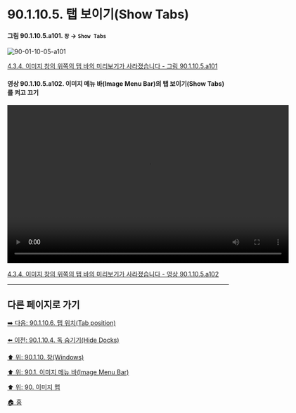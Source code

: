 # 90.1.10.5. 탭 보이기(Show Tabs)

<a id="90-01-10-05-a101"></a>

#### 그림 90.1.10.5.a101. `창` → `Show Tabs`
![90-01-10-05-a101](https://github.com/wonder13662/gimp/assets/15767104/a143c671-190a-4982-9f45-3c87a171e616)

[4.3.4. 이미지 창의 위쪽의 탭 바의 미리보기가 사라졌습니다 - 그림 90.1.10.5.a101](./04-03-04-the-area-showing-the-opened-images-at-the-top-is-missing.md#90-01-10-05-a101)

<a id="90-01-10-05-a102"></a>

#### 영상 90.1.10.5.a102. 이미지 메뉴 바(Image Menu Bar)의 탭 보이기(Show Tabs)를 켜고 끄기
<video controls="controls" width="640" height="360" environment="MacOS:Sonoma 14.2.1 GIMP 2.10.36" src="https://github.com/wonder13662/gimp/assets/15767104/b56f399f-7a32-40d8-92cc-76cdcd0336ee"></video>

[4.3.4. 이미지 창의 위쪽의 탭 바의 미리보기가 사라졌습니다 - 영상 90.1.10.5.a102](./04-03-04-the-area-showing-the-opened-images-at-the-top-is-missing.md#90-01-10-05-a102)

***

## 다른 페이지로 가기

[➡️ 다음: 90.1.10.6. 탭 위치(Tab position)](./90-01-10-06-tab_position.md)

[⬅️ 이전: 90.1.10.4. 독 숨기기(Hide Docks)](./90-01-10-04-hide_docks.md)

[⬆️ 위: 90.1.10. 창(Windows)](./90-01-10-00-windows.md)

[⬆️ 위: 90.1. 이미지 메뉴 바(Image Menu Bar)](./90-01-00-image-menu-bar.md)

[⬆️ 위: 90. 이미지 맵](./90-00-image-map.md)

[🏠 홈](./00-home.md)
